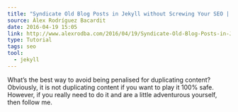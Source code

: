 ```yaml
---
title: "Syndicate Old Blog Posts in Jekyll without Screwing Your SEO | Àlex Rodríguez Bacardit's personal website"
source: Àlex Rodríguez Bacardit
date: 2016-04-19 15:05
link: http://www.alexrodba.com/2016/04/19/Syndicate-Old-Blog-Posts-in-Jekyll-Without-Screwing-Your-SEO.html
type: Tutorial
tags: seo
tool:
  - jekyll 
---
```

What’s the best way to avoid being penalised for duplicating content? Obviously, it is not duplicating content if you want to play it 100% safe. However, if you really need to do it and are a little adventurous yourself, then follow me.





